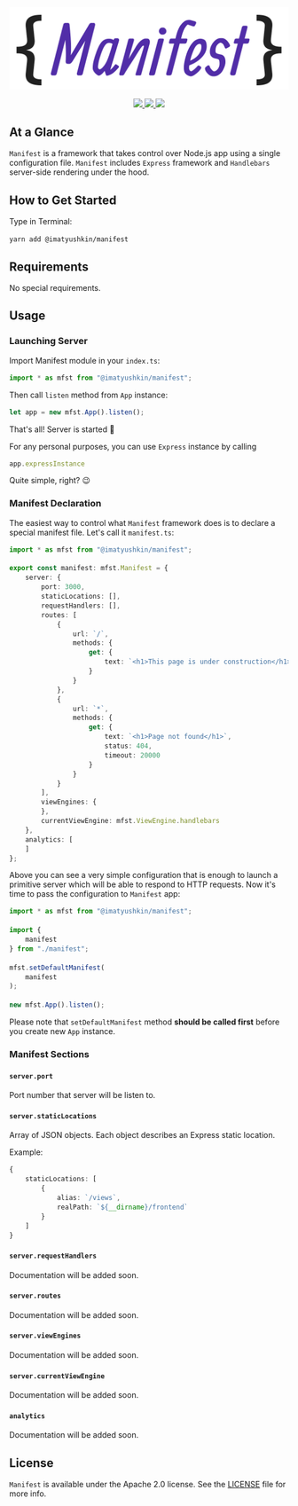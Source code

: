 <p align="center">
    <img src="images/logo.png" alt="Manifest" title="Manifest">
</p>

<p align="center">
    <a href="https://http://www.android.com">
        <img src="https://img.shields.io/badge/Created for-Node.js-teal.svg?style=flat">
    </a>
    <a href="https://http://www.android.com">
        <img src="https://img.shields.io/badge/Written in-TypeScript-purple.svg?style=flat">
    </a>
    <a href="https://tldrlegal.com/license/apache-license-2.0-(apache-2.0)">
        <img src="https://img.shields.io/badge/License-Apache 2.0-blue.svg?style=flat">
    </a>
</p>

## At a Glance

`Manifest` is a framework that takes control over Node.js app using a single configuration file. `Manifest` includes `Express` framework and `Handlebars` server-side rendering under the hood.

## How to Get Started

Type in Terminal:

`yarn add @imatyushkin/manifest`

## Requirements

No special requirements.

## Usage

### Launching Server

Import Manifest module in your `index.ts`:

```typescript
import * as mfst from "@imatyushkin/manifest";
```

Then call `listen` method from `App` instance:

```typescript
let app = new mfst.App().listen();
```

That's all! Server is started 🚀

For any personal purposes, you can use `Express` instance by calling

```typescript
app.expressInstance
```

Quite simple, right? 😉

### Manifest Declaration

The easiest way to control what `Manifest` framework does is to declare a special manifest file. Let's call it `manifest.ts`:

```typescript
import * as mfst from "@imatyushkin/manifest";

export const manifest: mfst.Manifest = {
	server: {
		port: 3000,
		staticLocations: [],
		requestHandlers: [],
		routes: [
			{
				url: `/`,
				methods: {
					get: {
						text: `<h1>This page is under construction</h1>`,
					}
				}
			},
			{
				url: `*`,
				methods: {
					get: {
						text: `<h1>Page not found</h1>`,
						status: 404,
						timeout: 20000
					}
				}
			}
		],
		viewEngines: {
		},
		currentViewEngine: mfst.ViewEngine.handlebars
	},
	analytics: [
	]
};
```

Above you can see a very simple configuration that is enough to launch a primitive server which will be able to respond to HTTP requests. Now it's time to pass the configuration to `Manifest` app:

```typescript
import * as mfst from "@imatyushkin/manifest";

import {
	manifest
} from "./manifest";

mfst.setDefaultManifest(
	manifest
);

new mfst.App().listen();
```

Please note that `setDefaultManifest` method **should be called first** before you create new `App` instance.

### Manifest Sections

#### `server.port`

Port number that server will be listen to.

#### `server.staticLocations`

Array of JSON objects. Each object describes an Express static location.

Example:

```typescript
{
	staticLocations: [
		{
			alias: `/views`,
			realPath: `${__dirname}/frontend`
		}
	]
}
```

#### `server.requestHandlers`

Documentation will be added soon.

#### `server.routes`

Documentation will be added soon.

#### `server.viewEngines`

Documentation will be added soon.

#### `server.currentViewEngine`

Documentation will be added soon.

#### `analytics`

Documentation will be added soon.

## License

`Manifest` is available under the Apache 2.0 license. See the [LICENSE](./LICENSE) file for more info.
